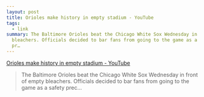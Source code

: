 ```yaml
---
layout: post
title: Orioles make history in empty stadium - YouTube
tags:
  - link
summary: The Baltimore Orioles beat the Chicago White Sox Wednesday in front of empty
  bleachers. Officials decided to bar fans from going to the game as a safety
  pr…
---
```


[Orioles make history in empty stadium - YouTube](https://www.youtube.com/watch?v=woP3cJxVR8Y)

<blockquote><p>
The Baltimore Orioles beat the Chicago White Sox Wednesday in front of empty bleachers. Officials decided to bar fans from going to the game as a safety prec...
</p></blockquote>
